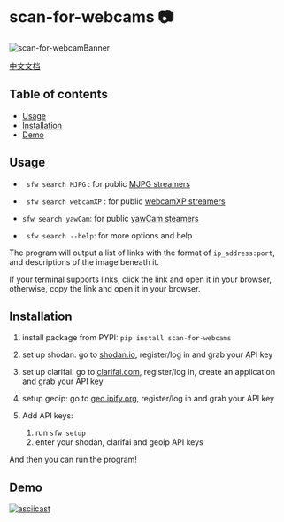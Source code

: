 # scan-for-webcams :camera:

![scan-for-webcamBanner](./.github/scan-for-webcamBanner.png)

[中文文档](/zh/README.md)

## Table of contents

- [Usage](#Usage)
- [Installation](#Installation)
- [Demo](#Demo)

## Usage

* ` sfw search MJPG` : for public [MJPG streamers](https://github.com/jacksonliam/mjpg-streamer)

* ` sfw search webcamXP` : for public [webcamXP streamers](http://www.webcamxp.com/)

* `sfw search yawCam`: for public [yawCam steamers](https://www.yawcam.com/)

* ` sfw search --help`: for more options and help

The program will output a list of links with the format of `ip_address:port`, and descriptions of the image beneath it.

If your terminal supports links, click the link and open it in your browser, otherwise, copy the link and open it in your browser.

## Installation

1. install package from PYPI:
   `pip install scan-for-webcams`

2. set up shodan:
   go to [shodan.io](https://shodan.io), register/log in and grab your API key

3. set up clarifai:
   go to [clarifai.com](https://clarifai.com), register/log in, create an application and grab your API key

4. setup geoip:
   go to [geo.ipify.org](https://geo.ipify.org), register/log in and grab your API key
   
5. Add API keys:
   1. run `sfw setup`
   2. enter your shodan, clarifai and geoip API keys

And then you can run the program!

## Demo

[![asciicast](https://asciinema.org/a/366018.svg)](https://asciinema.org/a/366018)
